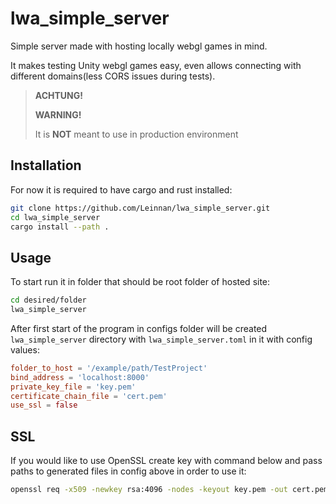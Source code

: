 # lwa_simple_server

Simple server made with hosting locally webgl games in mind.

It makes testing Unity webgl games easy, even allows connecting with different domains(less CORS issues during tests).

> **ACHTUNG!**
>
> **WARNING!**
>
> It is **NOT** meant to use in production environment

## Installation

For now it is required to have cargo and rust installed:

```bash
git clone https://github.com/Leinnan/lwa_simple_server.git
cd lwa_simple_server
cargo install --path .
```

## Usage

To start run it in folder that should be root folder of hosted site:

```bash
cd desired/folder
lwa_simple_server
```

After first start of the program in configs folder will be created `lwa_simple_server` directory with `lwa_simple_server.toml` in it with config values:

```toml
folder_to_host = '/example/path/TestProject'
bind_address = 'localhost:8000'
private_key_file = 'key.pem'
certificate_chain_file = 'cert.pem'
use_ssl = false
```

## SSL

If you would like to use OpenSSL create key with command below and pass paths to generated files in config above in order to use it:

```bash
openssl req -x509 -newkey rsa:4096 -nodes -keyout key.pem -out cert.pem -days 365 -subj '/CN=localhost'
```

